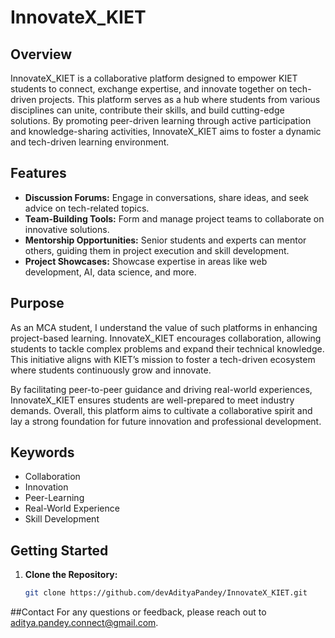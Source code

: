 # InnovateX_KIET

## Overview
InnovateX_KIET is a collaborative platform designed to empower KIET students to connect, exchange expertise, and innovate together on tech-driven projects. This platform serves as a hub where students from various disciplines can unite, contribute their skills, and build cutting-edge solutions. By promoting peer-driven learning through active participation and knowledge-sharing activities, InnovateX_KIET aims to foster a dynamic and tech-driven learning environment.

## Features
- **Discussion Forums:** Engage in conversations, share ideas, and seek advice on tech-related topics.
- **Team-Building Tools:** Form and manage project teams to collaborate on innovative solutions.
- **Mentorship Opportunities:** Senior students and experts can mentor others, guiding them in project execution and skill development.
- **Project Showcases:** Showcase expertise in areas like web development, AI, data science, and more.

## Purpose
As an MCA student, I understand the value of such platforms in enhancing project-based learning. InnovateX_KIET encourages collaboration, allowing students to tackle complex problems and expand their technical knowledge. This initiative aligns with KIET’s mission to foster a tech-driven ecosystem where students continuously grow and innovate.

By facilitating peer-to-peer guidance and driving real-world experiences, InnovateX_KIET ensures students are well-prepared to meet industry demands. Overall, this platform aims to cultivate a collaborative spirit and lay a strong foundation for future innovation and professional development.

## Keywords
- Collaboration
- Innovation
- Peer-Learning
- Real-World Experience
- Skill Development

## Getting Started
1. **Clone the Repository:**
   ```bash
   git clone https://github.com/devAdityaPandey/InnovateX_KIET.git

##Contact
For any questions or feedback, please reach out to aditya.pandey.connect@gmail.com.
